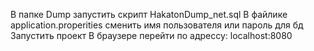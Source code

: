 В папке Dump запустить скрипт HakatonDump_net.sql В файлике application.properities сменить имя пользователя или пароль для бд Запустить проект В браузере перейти по адрессу: localhost:8080
